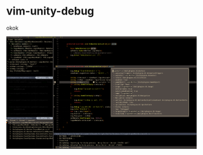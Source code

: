 # vim-unity-debug
okok

![debugging-screenshot](https://github.com/junfff/vim-unity-debug/blob/main/img/vim-unity-debug.jpg)
